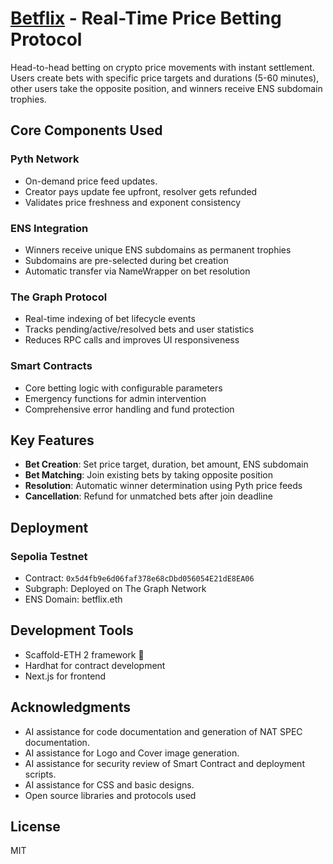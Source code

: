 # [Betflix](https://betflix-and-chill.vercel.app) - Real-Time Price Betting Protocol

Head-to-head betting on crypto price movements with instant settlement. Users create bets with specific price targets and durations (5-60 minutes), other users take the opposite position, and winners receive ENS subdomain trophies.

## Core Components Used

### Pyth Network

- On-demand price feed updates.
- Creator pays update fee upfront, resolver gets refunded
- Validates price freshness and exponent consistency

### ENS Integration

- Winners receive unique ENS subdomains as permanent trophies
- Subdomains are pre-selected during bet creation
- Automatic transfer via NameWrapper on bet resolution

### The Graph Protocol

- Real-time indexing of bet lifecycle events
- Tracks pending/active/resolved bets and user statistics
- Reduces RPC calls and improves UI responsiveness

### Smart Contracts

- Core betting logic with configurable parameters
- Emergency functions for admin intervention
- Comprehensive error handling and fund protection

## Key Features

- **Bet Creation**: Set price target, duration, bet amount, ENS subdomain
- **Bet Matching**: Join existing bets by taking opposite position
- **Resolution**: Automatic winner determination using Pyth price feeds
- **Cancellation**: Refund for unmatched bets after join deadline

## Deployment

### Sepolia Testnet

- Contract: `0x5d4fb9e6d06faf378e68cDbd056054E21dE8EA06`
- Subgraph: Deployed on The Graph Network
- ENS Domain: betflix.eth

## Development Tools

- Scaffold-ETH 2 framework 🙏
- Hardhat for contract development
- Next.js for frontend

## Acknowledgments

- AI assistance for code documentation and generation of NAT SPEC documentation.
- AI assistance for Logo and Cover image generation.
- AI assistance for security review of Smart Contract and deployment scripts.
- AI assistance for CSS and basic designs.
- Open source libraries and protocols used

## License

MIT
